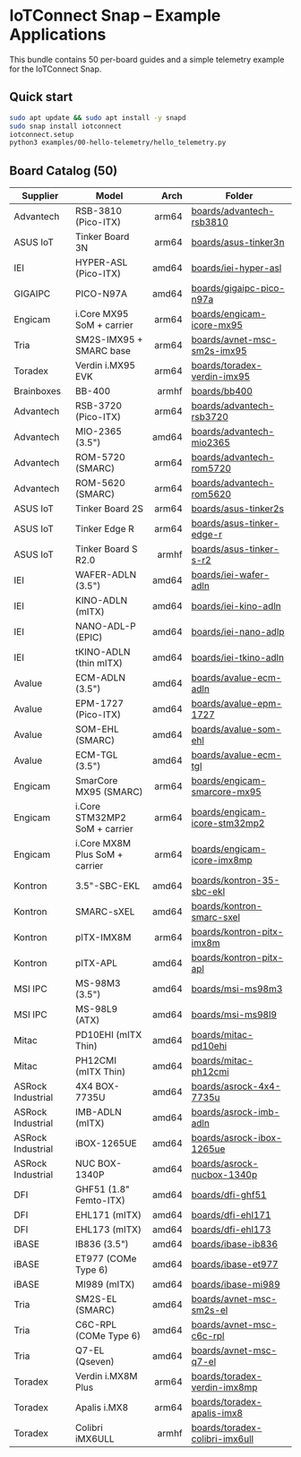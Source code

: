 # IoTConnect Snap – Example Applications

This bundle contains 50 per-board guides and a simple telemetry example for the IoTConnect Snap.

## Quick start
```bash
sudo apt update && sudo apt install -y snapd
sudo snap install iotconnect
iotconnect.setup
python3 examples/00-hello-telemetry/hello_telemetry.py
```

## Board Catalog (50)
| Supplier | Model | Arch | Folder |
|---|---|---:|---|
| Advantech | RSB-3810 (Pico-ITX) | arm64 | [boards/advantech-rsb3810](boards/advantech-rsb3810/) |
| ASUS IoT | Tinker Board 3N | arm64 | [boards/asus-tinker3n](boards/asus-tinker3n/) |
| IEI | HYPER-ASL (Pico-ITX) | amd64 | [boards/iei-hyper-asl](boards/iei-hyper-asl/) |
| GIGAIPC | PICO-N97A | amd64 | [boards/gigaipc-pico-n97a](boards/gigaipc-pico-n97a/) |
| Engicam | i.Core MX95 SoM + carrier | arm64 | [boards/engicam-icore-mx95](boards/engicam-icore-mx95/) |
| Tria | SM2S-IMX95 + SMARC base | arm64 | [boards/avnet-msc-sm2s-imx95](boards/avnet-msc-sm2s-imx95/) |
| Toradex | Verdin i.MX95 EVK | arm64 | [boards/toradex-verdin-imx95](boards/toradex-verdin-imx95/) |
| Brainboxes | BB-400 | armhf | [boards/bb400](boards/bb400/) |
| Advantech | RSB-3720 (Pico-ITX) | arm64 | [boards/advantech-rsb3720](boards/advantech-rsb3720/) |
| Advantech | MIO-2365 (3.5") | amd64 | [boards/advantech-mio2365](boards/advantech-mio2365/) |
| Advantech | ROM-5720 (SMARC) | arm64 | [boards/advantech-rom5720](boards/advantech-rom5720/) |
| Advantech | ROM-5620 (SMARC) | arm64 | [boards/advantech-rom5620](boards/advantech-rom5620/) |
| ASUS IoT | Tinker Board 2S | arm64 | [boards/asus-tinker2s](boards/asus-tinker2s/) |
| ASUS IoT | Tinker Edge R | arm64 | [boards/asus-tinker-edge-r](boards/asus-tinker-edge-r/) |
| ASUS IoT | Tinker Board S R2.0 | armhf | [boards/asus-tinker-s-r2](boards/asus-tinker-s-r2/) |
| IEI | WAFER-ADLN (3.5") | amd64 | [boards/iei-wafer-adln](boards/iei-wafer-adln/) |
| IEI | KINO-ADLN (mITX) | amd64 | [boards/iei-kino-adln](boards/iei-kino-adln/) |
| IEI | NANO-ADL-P (EPIC) | amd64 | [boards/iei-nano-adlp](boards/iei-nano-adlp/) |
| IEI | tKINO-ADLN (thin mITX) | amd64 | [boards/iei-tkino-adln](boards/iei-tkino-adln/) |
| Avalue | ECM-ADLN (3.5") | amd64 | [boards/avalue-ecm-adln](boards/avalue-ecm-adln/) |
| Avalue | EPM-1727 (Pico-ITX) | amd64 | [boards/avalue-epm-1727](boards/avalue-epm-1727/) |
| Avalue | SOM-EHL (SMARC) | amd64 | [boards/avalue-som-ehl](boards/avalue-som-ehl/) |
| Avalue | ECM-TGL (3.5") | amd64 | [boards/avalue-ecm-tgl](boards/avalue-ecm-tgl/) |
| Engicam | SmarCore MX95 (SMARC) | arm64 | [boards/engicam-smarcore-mx95](boards/engicam-smarcore-mx95/) |
| Engicam | i.Core STM32MP2 SoM + carrier | arm64 | [boards/engicam-icore-stm32mp2](boards/engicam-icore-stm32mp2/) |
| Engicam | i.Core MX8M Plus SoM + carrier | arm64 | [boards/engicam-icore-imx8mp](boards/engicam-icore-imx8mp/) |
| Kontron | 3.5"-SBC-EKL | amd64 | [boards/kontron-35-sbc-ekl](boards/kontron-35-sbc-ekl/) |
| Kontron | SMARC-sXEL | amd64 | [boards/kontron-smarc-sxel](boards/kontron-smarc-sxel/) |
| Kontron | pITX-IMX8M | arm64 | [boards/kontron-pitx-imx8m](boards/kontron-pitx-imx8m/) |
| Kontron | pITX-APL | amd64 | [boards/kontron-pitx-apl](boards/kontron-pitx-apl/) |
| MSI IPC | MS-98M3 (3.5") | amd64 | [boards/msi-ms98m3](boards/msi-ms98m3/) |
| MSI IPC | MS-98L9 (ATX) | amd64 | [boards/msi-ms98l9](boards/msi-ms98l9/) |
| Mitac | PD10EHI (mITX Thin) | amd64 | [boards/mitac-pd10ehi](boards/mitac-pd10ehi/) |
| Mitac | PH12CMI (mITX Thin) | amd64 | [boards/mitac-ph12cmi](boards/mitac-ph12cmi/) |
| ASRock Industrial | 4X4 BOX-7735U | amd64 | [boards/asrock-4x4-7735u](boards/asrock-4x4-7735u/) |
| ASRock Industrial | IMB-ADLN (mITX) | amd64 | [boards/asrock-imb-adln](boards/asrock-imb-adln/) |
| ASRock Industrial | iBOX-1265UE | amd64 | [boards/asrock-ibox-1265ue](boards/asrock-ibox-1265ue/) |
| ASRock Industrial | NUC BOX-1340P | amd64 | [boards/asrock-nucbox-1340p](boards/asrock-nucbox-1340p/) |
| DFI | GHF51 (1.8" Femto-ITX) | amd64 | [boards/dfi-ghf51](boards/dfi-ghf51/) |
| DFI | EHL171 (mITX) | amd64 | [boards/dfi-ehl171](boards/dfi-ehl171/) |
| DFI | EHL173 (mITX) | amd64 | [boards/dfi-ehl173](boards/dfi-ehl173/) |
| iBASE | IB836 (3.5") | amd64 | [boards/ibase-ib836](boards/ibase-ib836/) |
| iBASE | ET977 (COMe Type 6) | amd64 | [boards/ibase-et977](boards/ibase-et977/) |
| iBASE | MI989 (mITX) | amd64 | [boards/ibase-mi989](boards/ibase-mi989/) |
| Tria | SM2S-EL (SMARC) | amd64 | [boards/avnet-msc-sm2s-el](boards/avnet-msc-sm2s-el/) |
| Tria | C6C-RPL (COMe Type 6) | amd64 | [boards/avnet-msc-c6c-rpl](boards/avnet-msc-c6c-rpl/) |
| Tria | Q7-EL (Qseven) | amd64 | [boards/avnet-msc-q7-el](boards/avnet-msc-q7-el/) |
| Toradex | Verdin i.MX8M Plus | arm64 | [boards/toradex-verdin-imx8mp](boards/toradex-verdin-imx8mp/) |
| Toradex | Apalis i.MX8 | arm64 | [boards/toradex-apalis-imx8](boards/toradex-apalis-imx8/) |
| Toradex | Colibri iMX6ULL | armhf | [boards/toradex-colibri-imx6ull](boards/toradex-colibri-imx6ull/) |
